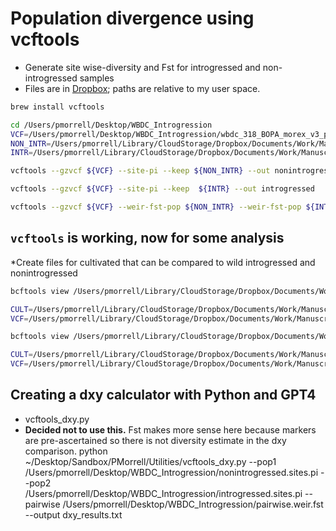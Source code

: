 # Population divergence using vcftools

* Generate site wise-diversity and Fst for introgressed and non-introgressed samples
* Files are in [Dropbox](https://www.dropbox.com/scl/fo/12y8eh3zkezyi056n02j5/AA-pX-WTKIu43SUX41sTcYs?rlkey=muclohbydtb3nxrcfvsh7mbt7&dl=0); paths are relative to my user space.

```bash
brew install vcftools

cd /Users/pmorrell/Desktop/WBDC_Introgression
VCF=/Users/pmorrell/Desktop/WBDC_Introgression/wbdc_318_BOPA_morex_v3_poly.vcf.gz
NON_INTR=/Users/pmorrell/Library/CloudStorage/Dropbox/Documents/Work/Manuscripts/Wild_Introgression/Analyses/introgression_donors/nonintrogressed_samples.txt
INTR=/Users/pmorrell/Library/CloudStorage/Dropbox/Documents/Work/Manuscripts/Wild_Introgression/Analyses/introgression_donors/introgressed_samples.txt 

vcftools --gzvcf ${VCF} --site-pi --keep ${NON_INTR} --out nonintrogressed

vcftools --gzvcf ${VCF} --site-pi --keep  ${INTR} --out introgressed

vcftools --gzvcf ${VCF} --weir-fst-pop ${NON_INTR} --weir-fst-pop ${INTR}  --out pairwise
```

## `vcftools` is working, now for some analysis

*Create files for cultivated that can be compared to wild introgressed and nonintrogressed

```bash
bcftools view /Users/pmorrell/Library/CloudStorage/Dropbox/Documents/Work/Manuscripts/Wild_Introgression/DRUM_Submission/dom_and_wild_with_introgressed_merged.phased.imputed.no_missing.vcf.gz -S ^/Users/pmorrell/Desktop/remove_OWBR.txt | bcftools query -l | sed -e '/WBDC/d' >/Users/pmorrell/Library/CloudStorage/Dropbox/Documents/Work/Manuscripts/Wild_Introgression/Analyses/introgression_donors/cultivated_samples.txt 

CULT=/Users/pmorrell/Library/CloudStorage/Dropbox/Documents/Work/Manuscripts/Wild_Introgression/Analyses/introgression_donors/cultivated_samples.txt
VCF=/Users/pmorrell/Library/CloudStorage/Dropbox/Documents/Work/Manuscripts/Wild_Introgression/DRUM_Submission/dom_and_wild_with_introgressed_merged.phased.imputed.no_missing.vcf.gz

bcftools view /Users/pmorrell/Library/CloudStorage/Dropbox/Documents/Work/Manuscripts/Wild_Introgression/DRUM_Submission/dom_and_wild_with_introgressed_merged.phased.imputed.no_missing.vcf.gz -S ^/Users/pmorrell/Desktop/remove_OWBR.txt | bcftools query -l | sed -e '/WBDC/d' >/Users/pmorrell/Library/CloudStorage/Dropbox/Documents/Work/Manuscripts/Wild_Introgression/Analyses/introgression_donors/cultivated_samples.txt 

CULT=/Users/pmorrell/Library/CloudStorage/Dropbox/Documents/Work/Manuscripts/Wild_Introgression/Analyses/introgression_donors/cultivated_samples.txt
VCF=/Users/pmorrell/Library/CloudStorage/Dropbox/Documents/Work/Manuscripts/Wild_Introgression/DRUM_Submission/dom_and_wild_with_introgressed_merged.phased.imputed.no_missing.vcf.gz
```

## Creating a dxy calculator with Python and GPT4

* vcftools_dxy.py
* **Decided not to use this.** Fst makes more sense here because markers are pre-ascertained so there is not diversity estimate in the dxy comparison.
python ~/Desktop/Sandbox/PMorrell/Utilities/vcftools_dxy.py --pop1 /Users/pmorrell/Desktop/WBDC_Introgression/nonintrogressed.sites.pi --pop2 /Users/pmorrell/Desktop/WBDC_Introgression/introgressed.sites.pi --pairwise /Users/pmorrell/Desktop/WBDC_Introgression/pairwise.weir.fst --output dxy_results.txt
